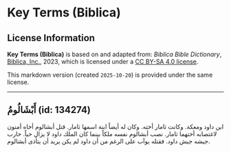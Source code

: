 # Key Terms (Biblica)

## License Information

**Key Terms (Biblica)** is based on and adapted from: _Biblica Bible Dictionary_, [Biblica, Inc.](https://www.biblica.com/), 2023, which is licensed under a [CC BY-SA 4.0 license](https://creativecommons.org/licenses/by-sa/4.0/legalcode.en).

This markdown version (created `2025-10-20`) is provided under the same license.



--------------------------------

## أَبْشَالُومُ (id: 134274)

ابن داود ومعكة. وكانت ثامار أخته. وكان له أيضاً ابنة اسمها ثامار. قتل أبشالوم أخاه أمنون لاغتصابه أختهما ثامار. نصب أبشالوم نفسه ملكاً بينما كان الملك داود لا يزال حياً. حارب جيشه جيش داود. فقتله يوآب على الرغم من أن داود لم يكن يريد أن يتأذى أبشالوم.


